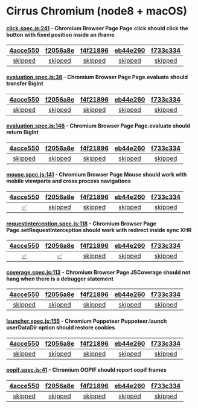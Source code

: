 # Cirrus Chromium (node8 + macOS)

#### [click.spec.js:241](https://github.com/GoogleChrome/puppeteer/blob/4acce550c457129f0a9502cbf2cdd52f2f61913b//test/click.spec.js#L241) - Chromium Browser Page Page.click should click the button with fixed position inside an iframe

| [4acce550](https://cirrus-ci.com/task/6490187750703104) | [f2056a8e](https://cirrus-ci.com/task/5736851090964480) | [f4f21896](https://cirrus-ci.com/task/6085330426396672) | [eb44e260](https://cirrus-ci.com/task/4621310343249920) | [f733c334](https://cirrus-ci.com/task/5384567370809344) |
| :---: | :---: | :---: | :---: | :---: |
| [skipped](https://github.com/GoogleChrome/puppeteer/blob/4acce550c457129f0a9502cbf2cdd52f2f61913b//test/click.spec.js#L241) | [skipped](https://github.com/GoogleChrome/puppeteer/blob/f2056a8e25b0f84d045a85ef66718e2f4ce7651f//test/click.spec.js#L241) | [skipped](https://github.com/GoogleChrome/puppeteer/blob/f4f21896d2c573a2e16cd813804bc7aaa3f36b51//test/click.spec.js#L241) | [skipped](https://github.com/GoogleChrome/puppeteer/blob/eb44e260a97eaf58aaa96e40e448ea1f327a0018//test/click.spec.js#L241) | [skipped](https://github.com/GoogleChrome/puppeteer/blob/f733c334dc974114a6b68b6734fd79d60a6ebe0e//test/click.spec.js#L241) |

#### [evaluation.spec.js:38](https://github.com/GoogleChrome/puppeteer/blob/4acce550c457129f0a9502cbf2cdd52f2f61913b//test/evaluation.spec.js#L38) - Chromium Browser Page Page.evaluate should transfer BigInt

| [4acce550](https://cirrus-ci.com/task/6490187750703104) | [f2056a8e](https://cirrus-ci.com/task/5736851090964480) | [f4f21896](https://cirrus-ci.com/task/6085330426396672) | [eb44e260](https://cirrus-ci.com/task/4621310343249920) | [f733c334](https://cirrus-ci.com/task/5384567370809344) |
| :---: | :---: | :---: | :---: | :---: |
| [skipped](https://github.com/GoogleChrome/puppeteer/blob/4acce550c457129f0a9502cbf2cdd52f2f61913b//test/evaluation.spec.js#L38) | [skipped](https://github.com/GoogleChrome/puppeteer/blob/f2056a8e25b0f84d045a85ef66718e2f4ce7651f//test/evaluation.spec.js#L38) | [skipped](https://github.com/GoogleChrome/puppeteer/blob/f4f21896d2c573a2e16cd813804bc7aaa3f36b51//test/evaluation.spec.js#L38) | [skipped](https://github.com/GoogleChrome/puppeteer/blob/eb44e260a97eaf58aaa96e40e448ea1f327a0018//test/evaluation.spec.js#L38) | [skipped](https://github.com/GoogleChrome/puppeteer/blob/f733c334dc974114a6b68b6734fd79d60a6ebe0e//test/evaluation.spec.js#L38) |

#### [evaluation.spec.js:146](https://github.com/GoogleChrome/puppeteer/blob/4acce550c457129f0a9502cbf2cdd52f2f61913b//test/evaluation.spec.js#L146) - Chromium Browser Page Page.evaluate should return BigInt

| [4acce550](https://cirrus-ci.com/task/6490187750703104) | [f2056a8e](https://cirrus-ci.com/task/5736851090964480) | [f4f21896](https://cirrus-ci.com/task/6085330426396672) | [eb44e260](https://cirrus-ci.com/task/4621310343249920) | [f733c334](https://cirrus-ci.com/task/5384567370809344) |
| :---: | :---: | :---: | :---: | :---: |
| [skipped](https://github.com/GoogleChrome/puppeteer/blob/4acce550c457129f0a9502cbf2cdd52f2f61913b//test/evaluation.spec.js#L146) | [skipped](https://github.com/GoogleChrome/puppeteer/blob/f2056a8e25b0f84d045a85ef66718e2f4ce7651f//test/evaluation.spec.js#L146) | [skipped](https://github.com/GoogleChrome/puppeteer/blob/f4f21896d2c573a2e16cd813804bc7aaa3f36b51//test/evaluation.spec.js#L146) | [skipped](https://github.com/GoogleChrome/puppeteer/blob/eb44e260a97eaf58aaa96e40e448ea1f327a0018//test/evaluation.spec.js#L146) | [skipped](https://github.com/GoogleChrome/puppeteer/blob/f733c334dc974114a6b68b6734fd79d60a6ebe0e//test/evaluation.spec.js#L146) |

#### [mouse.spec.js:141](https://github.com/GoogleChrome/puppeteer/blob/f2056a8e25b0f84d045a85ef66718e2f4ce7651f//test/mouse.spec.js#L141) - Chromium Browser Page Mouse should work with mobile viewports and cross process navigations

| [4acce550](https://cirrus-ci.com/task/6490187750703104) | [f2056a8e](https://cirrus-ci.com/task/5736851090964480) | [f4f21896](https://cirrus-ci.com/task/6085330426396672) | [eb44e260](https://cirrus-ci.com/task/4621310343249920) | [f733c334](https://cirrus-ci.com/task/5384567370809344) |
| :---: | :---: | :---: | :---: | :---: |
| [✅](https://github.com/GoogleChrome/puppeteer/blob/4acce550c457129f0a9502cbf2cdd52f2f61913b//test/mouse.spec.js#L141) | [skipped](https://github.com/GoogleChrome/puppeteer/blob/f2056a8e25b0f84d045a85ef66718e2f4ce7651f//test/mouse.spec.js#L141) | [skipped](https://github.com/GoogleChrome/puppeteer/blob/f4f21896d2c573a2e16cd813804bc7aaa3f36b51//test/mouse.spec.js#L141) | [skipped](https://github.com/GoogleChrome/puppeteer/blob/eb44e260a97eaf58aaa96e40e448ea1f327a0018//test/mouse.spec.js#L141) | [skipped](https://github.com/GoogleChrome/puppeteer/blob/f733c334dc974114a6b68b6734fd79d60a6ebe0e//test/mouse.spec.js#L141) |

#### [requestinterception.spec.js:118](https://github.com/GoogleChrome/puppeteer/blob/f4f21896d2c573a2e16cd813804bc7aaa3f36b51//test/requestinterception.spec.js#L118) - Chromium Browser Page Page.setRequestInterception should work with redirect inside sync XHR

| [4acce550](https://cirrus-ci.com/task/6490187750703104) | [f2056a8e](https://cirrus-ci.com/task/5736851090964480) | [f4f21896](https://cirrus-ci.com/task/6085330426396672) | [eb44e260](https://cirrus-ci.com/task/4621310343249920) | [f733c334](https://cirrus-ci.com/task/5384567370809344) |
| :---: | :---: | :---: | :---: | :---: |
| [✅](https://github.com/GoogleChrome/puppeteer/blob/4acce550c457129f0a9502cbf2cdd52f2f61913b//test/requestinterception.spec.js#L118) | [✅](https://github.com/GoogleChrome/puppeteer/blob/f2056a8e25b0f84d045a85ef66718e2f4ce7651f//test/requestinterception.spec.js#L118) | [skipped](https://github.com/GoogleChrome/puppeteer/blob/f4f21896d2c573a2e16cd813804bc7aaa3f36b51//test/requestinterception.spec.js#L118) | [skipped](https://github.com/GoogleChrome/puppeteer/blob/eb44e260a97eaf58aaa96e40e448ea1f327a0018//test/requestinterception.spec.js#L118) | [skipped](https://github.com/GoogleChrome/puppeteer/blob/f733c334dc974114a6b68b6734fd79d60a6ebe0e//test/requestinterception.spec.js#L118) |

#### [coverage.spec.js:113](https://github.com/GoogleChrome/puppeteer/blob/4acce550c457129f0a9502cbf2cdd52f2f61913b//test/coverage.spec.js#L113) - Chromium Browser Page JSCoverage should not hang when there is a debugger statement

| [4acce550](https://cirrus-ci.com/task/6490187750703104) | [f2056a8e](https://cirrus-ci.com/task/5736851090964480) | [f4f21896](https://cirrus-ci.com/task/6085330426396672) | [eb44e260](https://cirrus-ci.com/task/4621310343249920) | [f733c334](https://cirrus-ci.com/task/5384567370809344) |
| :---: | :---: | :---: | :---: | :---: |
| [skipped](https://github.com/GoogleChrome/puppeteer/blob/4acce550c457129f0a9502cbf2cdd52f2f61913b//test/coverage.spec.js#L113) | [skipped](https://github.com/GoogleChrome/puppeteer/blob/f2056a8e25b0f84d045a85ef66718e2f4ce7651f//test/coverage.spec.js#L112) | [skipped](https://github.com/GoogleChrome/puppeteer/blob/f4f21896d2c573a2e16cd813804bc7aaa3f36b51//test/coverage.spec.js#L112) | [skipped](https://github.com/GoogleChrome/puppeteer/blob/eb44e260a97eaf58aaa96e40e448ea1f327a0018//test/coverage.spec.js#L112) | [skipped](https://github.com/GoogleChrome/puppeteer/blob/f733c334dc974114a6b68b6734fd79d60a6ebe0e//test/coverage.spec.js#L112) |

#### [launcher.spec.js:155](https://github.com/GoogleChrome/puppeteer/blob/4acce550c457129f0a9502cbf2cdd52f2f61913b//test/launcher.spec.js#L155) - Chromium Puppeteer Puppeteer.launch userDataDir option should restore cookies

| [4acce550](https://cirrus-ci.com/task/6490187750703104) | [f2056a8e](https://cirrus-ci.com/task/5736851090964480) | [f4f21896](https://cirrus-ci.com/task/6085330426396672) | [eb44e260](https://cirrus-ci.com/task/4621310343249920) | [f733c334](https://cirrus-ci.com/task/5384567370809344) |
| :---: | :---: | :---: | :---: | :---: |
| [skipped](https://github.com/GoogleChrome/puppeteer/blob/4acce550c457129f0a9502cbf2cdd52f2f61913b//test/launcher.spec.js#L155) | [skipped](https://github.com/GoogleChrome/puppeteer/blob/f2056a8e25b0f84d045a85ef66718e2f4ce7651f//test/launcher.spec.js#L155) | [skipped](https://github.com/GoogleChrome/puppeteer/blob/f4f21896d2c573a2e16cd813804bc7aaa3f36b51//test/launcher.spec.js#L155) | [skipped](https://github.com/GoogleChrome/puppeteer/blob/eb44e260a97eaf58aaa96e40e448ea1f327a0018//test/launcher.spec.js#L155) | [skipped](https://github.com/GoogleChrome/puppeteer/blob/f733c334dc974114a6b68b6734fd79d60a6ebe0e//test/launcher.spec.js#L155) |

#### [oopif.spec.js:41](https://github.com/GoogleChrome/puppeteer/blob/4acce550c457129f0a9502cbf2cdd52f2f61913b//test/oopif.spec.js#L41) - Chromium OOPIF should report oopif frames

| [4acce550](https://cirrus-ci.com/task/6490187750703104) | [f2056a8e](https://cirrus-ci.com/task/5736851090964480) | [f4f21896](https://cirrus-ci.com/task/6085330426396672) | [eb44e260](https://cirrus-ci.com/task/4621310343249920) | [f733c334](https://cirrus-ci.com/task/5384567370809344) |
| :---: | :---: | :---: | :---: | :---: |
| [skipped](https://github.com/GoogleChrome/puppeteer/blob/4acce550c457129f0a9502cbf2cdd52f2f61913b//test/oopif.spec.js#L41) | [skipped](https://github.com/GoogleChrome/puppeteer/blob/f2056a8e25b0f84d045a85ef66718e2f4ce7651f//test/oopif.spec.js#L41) | [skipped](https://github.com/GoogleChrome/puppeteer/blob/f4f21896d2c573a2e16cd813804bc7aaa3f36b51//test/oopif.spec.js#L41) | [skipped](https://github.com/GoogleChrome/puppeteer/blob/eb44e260a97eaf58aaa96e40e448ea1f327a0018//test/oopif.spec.js#L41) | [skipped](https://github.com/GoogleChrome/puppeteer/blob/f733c334dc974114a6b68b6734fd79d60a6ebe0e//test/oopif.spec.js#L41) |
